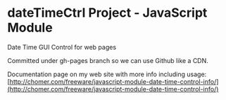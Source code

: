 # dateTimeCtrl Project - JavaScript Module
Date Time GUI Control for web pages

Committed under gh-pages branch so we can use Github like a CDN.

Documentation page on my web site with more info including usage:
   [http://chomer.com/freeware/javascript-module-date-time-control-info/](http://chomer.com/freeware/javascript-module-date-time-control-info/)
